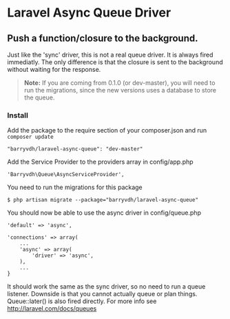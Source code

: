 # Laravel Async Queue Driver
## Push a function/closure to the background.

Just like the 'sync' driver, this is not a real queue driver. It is always fired immediatly.
The only difference is that the closure is sent to the background without waiting for the response.

> **Note:** If you are coming from 0.1.0 (or dev-master), you will need to run the migrations, since the new versions uses a database to store the queue.

### Install
Add the package to the require section of your composer.json and run `composer update`

    "barryvdh/laravel-async-queue": "dev-master"

Add the Service Provider to the providers array in config/app.php

    'Barryvdh\Queue\AsyncServiceProvider',
    
You need to run the migrations for this package

    $ php artisan migrate --package="barryvdh/laravel-async-queue"

You should now be able to use the async driver in config/queue.php

    'default' => 'async',
    
    'connections' => array(
        ...
        'async' => array(
            'driver' => 'async',
        ),
        ...
    }

It should work the same as the sync driver, so no need to run a queue listener. Downside is that you cannot actually queue or plan things.
Queue::later() is also fired directly.
For more info see http://laravel.com/docs/queues

